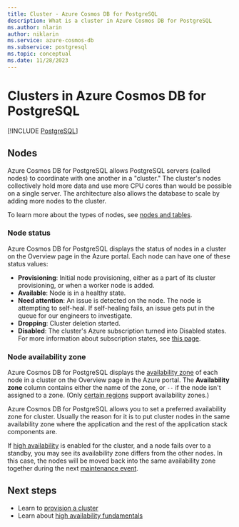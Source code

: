 ```yaml
---
title: Cluster - Azure Cosmos DB for PostgreSQL
description: What is a cluster in Azure Cosmos DB for PostgreSQL
ms.author: nlarin
author: niklarin
ms.service: azure-cosmos-db
ms.subservice: postgresql
ms.topic: conceptual
ms.date: 11/28/2023
---
```


# Clusters in Azure Cosmos DB for PostgreSQL

[!INCLUDE [PostgreSQL](../includes/appliesto-postgresql.md)]

## Nodes

Azure Cosmos DB for PostgreSQL allows PostgreSQL servers (called nodes) to coordinate with one another in a "cluster."
The cluster's nodes collectively hold more data and use more CPU cores than would be possible on a single server. The architecture also allows the database to scale by adding more nodes to the cluster.

To learn more about the types of nodes, see [nodes and tables](concepts-nodes.md).

### Node status

Azure Cosmos DB for PostgreSQL displays the status of nodes in a cluster on the Overview page in the Azure portal. Each node can have one of these status values:

* **Provisioning**: Initial node provisioning, either as a part of its cluster provisioning, or when a worker node is added.
* **Available**: Node is in a healthy state.
* **Need attention**: An issue is detected on the node. The node is attempting to self-heal. If self-healing fails, an issue gets put in the queue for our engineers to investigate.
* **Dropping**: Cluster deletion started.
* **Disabled**: The cluster's Azure subscription turned into Disabled states. For more information about subscription states, see [this page](../../cost-management-billing/manage/subscription-states.md).

### Node availability zone

Azure Cosmos DB for PostgreSQL displays the [availability zone](./concepts-availability-zones.md) of each node in a cluster on the Overview page in the Azure portal. The **Availability zone** column contains either the name of the zone, or `--` if the node isn't assigned to a zone. (Only [certain regions](./resources-regions.md) support availability zones.)

Azure Cosmos DB for PostgreSQL allows you to set a preferred availability zone for cluster. Usually the reason for it is to put cluster nodes in the same availability zone where the application and the rest of the application stack components are.

If [high availability](./concepts-high-availability.md) is enabled for the cluster, and a node fails over to a standby, you may see its availability zone differs from the other nodes. In this case, the nodes will be moved back into the same availability zone together during the next [maintenance event](./concepts-maintenance.md).

## Next steps

* Learn to [provision a cluster](quickstart-create-portal.md)
* Learn about [high availability fundamentals](./concepts-high-availability.md)

